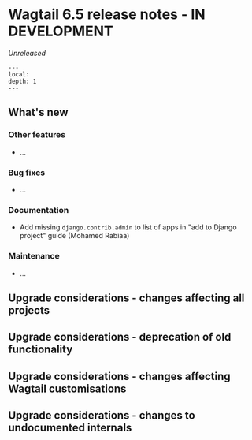 # Wagtail 6.5 release notes - IN DEVELOPMENT

_Unreleased_

```{contents}
---
local:
depth: 1
---
```

## What's new

### Other features

 * ...

### Bug fixes

 * ...

### Documentation

 * Add missing `django.contrib.admin` to list of apps in "add to Django project" guide (Mohamed Rabiaa)

### Maintenance

 * ...

## Upgrade considerations - changes affecting all projects

## Upgrade considerations - deprecation of old functionality

## Upgrade considerations - changes affecting Wagtail customisations

## Upgrade considerations - changes to undocumented internals
